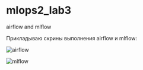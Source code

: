 # mlops2_lab3
airflow and mlflow

Прикладываю скрины выполнения airflow и mlflow:

![airflow](https://github.com/mas480/mlops2_lab3/assets/122989623/20a49fe3-736b-480a-bd0c-348705cdaae5)


![mlflow](https://github.com/mas480/mlops2_lab3/assets/122989623/30c5b2c1-6a86-47ce-a852-1cfb18c3be70)
